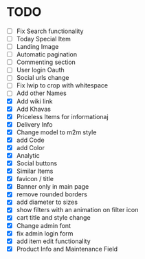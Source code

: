 # TODO
- [ ] Fix Search functionality
- [ ] Today Special Item
- [ ] Landing Image
- [ ] Automatic pagination
- [ ] Commenting section
- [ ] User login Oauth
- [ ] Social urls change
- [ ] Fix lwip to crop with whitespace
- [ ] Add other Names
- [x] Add wiki link
- [x] Add Khavas
- [x] Priceless Items for informationaj
- [x] Delivery Info
- [x] Change model to m2m style
- [x] add Code
- [x] add Color
- [x] Analytic
- [x] Social buttons
- [x] Similar Items
- [x] favicon / title
- [x] Banner only in main page
- [x] remove rounded borders
- [x] add diameter to sizes
- [x] show filters with an animation on filter icon
- [x] cart title and style change
- [x] Change admin font
- [x] fix admin login form
- [x] add item edit functionality
- [x] Product Info and Maintenance Field
